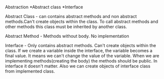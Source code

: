 Abstraction
    *Abstract class
    *Interface

Abstract Class -  can contains abstract methods and non abstract methods.Can't create objects within the class. To call abstract methods and other methods this class must be inherited by another class.

Abstract Method - Methods without body. No implementation

Interface - Only contains abstract methods. Can't create objects within the class. 
            If we create a variable inside the interface, the variable becomes a final value. It means we can't change the value of the variable.
            When we are implementing methods(creating the body) the methods should be public. In interface it doesn't matter.
            Also we can create objects of interface class from implemented class.
